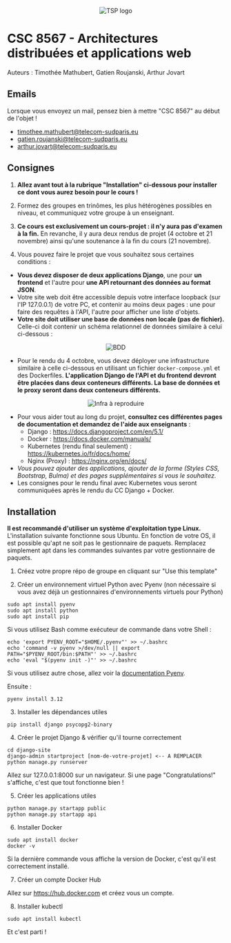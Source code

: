 <p align="center">
    <img src="https://upload.wikimedia.org/wikipedia/fr/thumb/1/1d/Logo_T%C3%A9l%C3%A9com_SudParis.svg/153px-Logo_T%C3%A9l%C3%A9com_SudParis.svg.png" alt="TSP logo">
</p>


# CSC 8567 - Architectures distribuées et applications web

Auteurs : Timothée Mathubert, Gatien Roujanski, Arthur Jovart

## Emails

Lorsque vous envoyez un mail, pensez bien à mettre "CSC 8567" au début de l'objet !
- timothee.mathubert@telecom-sudparis.eu
- gatien.roujanski@telecom-sudparis.eu
- arthur.jovart@telecom-sudparis.eu

## Consignes

1. **Allez avant tout à la rubrique "Installation" ci-dessous pour installer ce dont vous aurez besoin pour le cours !**

2. Formez des groupes en trinômes, les plus hétérogènes possibles en niveau, et communiquez votre groupe à un enseignant.

3. **Ce cours est exclusivement un cours-projet : il n'y aura pas d'examen à la fin.** En revanche, il y aura deux rendus de projet (4 octobre et 21 novembre) ainsi qu'une soutenance à la fin du cours (21 novembre).

4. Vous pouvez faire le projet que vous souhaitez sous certaines conditions :
- **Vous devez disposer de deux applications Django**, une pour **un frontend** et l'autre pour **une API retournant des données au format JSON**. 
- Votre site web doit être accessible depuis votre interface loopback (sur l'IP 127.0.0.1) de votre PC, et contenir au moins deux pages : une pour faire des requêtes à l'API, l'autre pour afficher une liste d'objets.
- **Votre site doit utiliser une base de données non locale (pas de fichier).** Celle-ci doit contenir un schéma relationnel de données similaire à celui ci-dessous :

<p align="center">
    <img src="https://github.com/user-attachments/assets/a5fcfbe9-5f04-4cbf-a154-80215426cb24" alt="BDD">
</p>

- Pour le rendu du 4 octobre, vous devez déployer une infrastructure similaire à celle ci-dessous en utilisant un fichier `docker-compose.yml` et des Dockerfiles. **L'application Django de l'API et du frontend devront être placées dans deux conteneurs différents. La base de données et le proxy seront dans deux conteneurs différents.**

<p align="center">
    <img src="https://github.com/user-attachments/assets/877dfc8f-ae0b-41e0-a934-19480d839d0c" alt="Infra à reproduire">
</p>

- Pour vous aider tout au long du projet, __**consultez ces différentes pages de documentation et demandez de l'aide aux enseignants**__ :
    - Django : https://docs.djangoproject.com/en/5.1/
    - Docker : https://docs.docker.com/manuals/ 
    - Kubernetes (rendu final seulement) : https://kubernetes.io/fr/docs/home/
    - Nginx (Proxy) : https://nginx.org/en/docs/
- *Vous pouvez ajouter des applications, ajouter de la forme (Styles CSS, Bootstrap, Bulma) et des pages supplémentaires si vous le souhaitez.*
- Les consignes pour le rendu final avec Kubernetes vous seront communiquées après le rendu du CC Django + Docker.


## Installation

**Il est recommandé d'utiliser un système d'exploitation type Linux.**
L'installation suivante fonctionne sous Ubuntu. En fonction de votre OS, il est possible qu'apt ne soit pas le gestionnaire de paquets. Remplacez simplement apt dans les commandes suivantes par votre gestionnaire de paquets.

1. Créez votre propre répo de groupe en cliquant sur "Use this template"
   
2. Créer un environnement virtuel Python avec Pyenv (non nécessaire si vous avez déjà un gestionnaires d'environnements virtuels pour Python)
```
sudo apt install pyenv
sudo apt install python
sudo apt install pip
```
Si vous utilisez Bash comme exécuteur de commande dans votre Shell :
```
echo 'export PYENV_ROOT="$HOME/.pyenv"' >> ~/.bashrc
echo 'command -v pyenv >/dev/null || export PATH="$PYENV_ROOT/bin:$PATH"' >> ~/.bashrc
echo 'eval "$(pyenv init -)"' >> ~/.bashrc
```
Si vous utilisez autre chose, allez voir la [documentation Pyenv](https://github.com/pyenv/pyenv?tab=readme-ov-file#set-up-your-shell-environment-for-pyenv).

Ensuite :
```
pyenv install 3.12
```
3. Installer les dépendances utiles
```
pip install django psycopg2-binary
```
4. Créer le projet Django & vérifier qu'il tourne correctement
```
cd django-site
django-admin startproject [nom-de-votre-projet] <-- A REMPLACER
python manage.py runserver
```
Allez sur 127.0.0.1:8000 sur un navigateur. Si une page "Congratulations!" s'affiche, c'est que tout fonctionne bien !

5. Créer les applications utiles
```
python manage.py startapp public
python manage.py startapp api
```

6. Installer Docker
```
sudo apt install docker
docker -v
```
Si la dernière commande vous affiche la version de Docker, c'est qu'il est correctement installé.

7. Créer un compte Docker Hub

Allez sur https://hub.docker.com et créez vous un compte.

8. Installer kubectl
```
sudo apt install kubectl
```

Et c'est parti !
